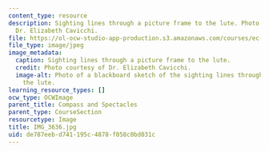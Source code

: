 ```yaml
---
content_type: resource
description: Sighting lines through a picture frame to the lute. Photo courtesy of
  Dr. Elizabeth Cavicchi.
file: https://ol-ocw-studio-app-production.s3.amazonaws.com/courses/ec-050-recreate-experiments-from-history-inform-the-future-from-the-past-galileo-january-iap-2010/de787eebd741195c4878f058c0bd031c_IMG_3636.jpg
file_type: image/jpeg
image_metadata:
  caption: Sighting lines through a picture frame to the lute.
  credit: Photo courtesy of Dr. Elizabeth Cavicchi.
  image-alt: Photo of a blackboard sketch of the sighting lines through a frame to
    the lute.
learning_resource_types: []
ocw_type: OCWImage
parent_title: Compass and Spectacles
parent_type: CourseSection
resourcetype: Image
title: IMG_3636.jpg
uid: de787eeb-d741-195c-4878-f058c0bd031c
---
```


